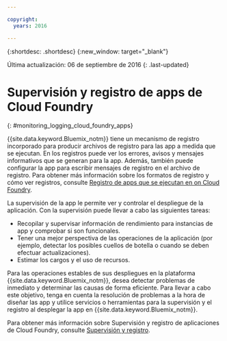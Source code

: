 ```yaml
---

copyright:
  years: 2016

---
```


{:shortdesc: .shortdesc}
{:new_window: target="_blank"}

Última actualización: 06 de septiembre de 2016
{: .last-updated}

# Supervisión y registro de apps de Cloud Foundry
{: #monitoring_logging_cloud_foundry_apps}

{{site.data.keyword.Bluemix_notm}} tiene un mecanismo de registro incorporado para producir archivos de registro para las app a medida que se ejecutan. En los registros puede ver los errores, avisos y mensajes informativos que se generan para la app. Además, también puede configurar la app para escribir mensajes de registro en el archivo de registro. Para obtener más información sobre los formatos de registro y cómo ver registros, consulte [Registro de apps que se ejecutan en on Cloud Foundry](../monitor_log/monitoringandlogging.html#logging_for_bluemix_apps).

La supervisión de la app le permite ver y controlar el despliegue de la aplicación. Con la supervisión puede llevar a cabo las siguientes tareas:

* Recopilar y supervisar información de rendimiento para instancias de app y comprobar si son funcionales.
* Tener una mejor perspectiva de las operaciones de la aplicación (por ejemplo, detectar los posibles cuellos de botella o cuando se deben efectuar actualizaciones).
* Estimar los cargos y el uso de recursos.

Para las operaciones estables de sus despliegues en la plataforma {{site.data.keyword.Bluemix_notm}}, desea detectar problemas de inmediato y determinar las causas de forma eficiente. Para llevar a cabo este objetivo, tenga en cuenta la resolución de problemas a la hora de diseñar las app y utilice servicios o herramientas para la supervisión y el registro al desplegar la app en {{site.data.keyword.Bluemix_notm}}.

Para obtener más información sobre Supervisión y registro de aplicaciones de Cloud Foundry, consulte [Supervisión y registro](../monitor_log/monitoringandlogging.html).
